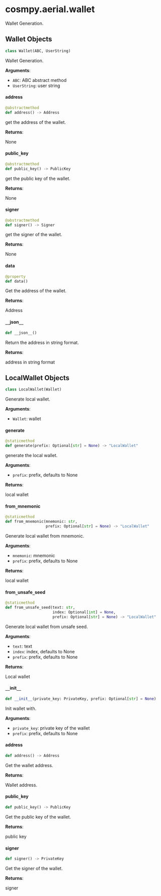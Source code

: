<a id="cosmpy.aerial.wallet"></a>

# cosmpy.aerial.wallet

Wallet Generation.

<a id="cosmpy.aerial.wallet.Wallet"></a>

## Wallet Objects

```python
class Wallet(ABC, UserString)
```

Wallet Generation.

**Arguments**:

- `ABC`: ABC abstract method
- `UserString`: user string

<a id="cosmpy.aerial.wallet.Wallet.address"></a>

#### address

```python
@abstractmethod
def address() -> Address
```

get the address of the wallet.

**Returns**:

None

<a id="cosmpy.aerial.wallet.Wallet.public_key"></a>

#### public`_`key

```python
@abstractmethod
def public_key() -> PublicKey
```

get the public key of the wallet.

**Returns**:

None

<a id="cosmpy.aerial.wallet.Wallet.signer"></a>

#### signer

```python
@abstractmethod
def signer() -> Signer
```

get the signer of the wallet.

**Returns**:

None

<a id="cosmpy.aerial.wallet.Wallet.data"></a>

#### data

```python
@property
def data()
```

Get the address of the wallet.

**Returns**:

Address

<a id="cosmpy.aerial.wallet.Wallet.__json__"></a>

#### `__`json`__`

```python
def __json__()
```

Return the address in string format.

**Returns**:

address in string format

<a id="cosmpy.aerial.wallet.LocalWallet"></a>

## LocalWallet Objects

```python
class LocalWallet(Wallet)
```

Generate local wallet.

**Arguments**:

- `Wallet`: wallet

<a id="cosmpy.aerial.wallet.LocalWallet.generate"></a>

#### generate

```python
@staticmethod
def generate(prefix: Optional[str] = None) -> "LocalWallet"
```

generate the local wallet.

**Arguments**:

- `prefix`: prefix, defaults to None

**Returns**:

local wallet

<a id="cosmpy.aerial.wallet.LocalWallet.from_mnemonic"></a>

#### from`_`mnemonic

```python
@staticmethod
def from_mnemonic(mnemonic: str,
                  prefix: Optional[str] = None) -> "LocalWallet"
```

Generate local wallet from mnemonic.

**Arguments**:

- `mnemonic`: mnemonic
- `prefix`: prefix, defaults to None

**Returns**:

local wallet

<a id="cosmpy.aerial.wallet.LocalWallet.from_unsafe_seed"></a>

#### from`_`unsafe`_`seed

```python
@staticmethod
def from_unsafe_seed(text: str,
                     index: Optional[int] = None,
                     prefix: Optional[str] = None) -> "LocalWallet"
```

Generate local wallet from unsafe seed.

**Arguments**:

- `text`: text
- `index`: index, defaults to None
- `prefix`: prefix, defaults to None

**Returns**:

Local wallet

<a id="cosmpy.aerial.wallet.LocalWallet.__init__"></a>

#### `__`init`__`

```python
def __init__(private_key: PrivateKey, prefix: Optional[str] = None)
```

Init wallet with.

**Arguments**:

- `private_key`: private key of the wallet
- `prefix`: prefix, defaults to None

<a id="cosmpy.aerial.wallet.LocalWallet.address"></a>

#### address

```python
def address() -> Address
```

Get the wallet address.

**Returns**:

Wallet address.

<a id="cosmpy.aerial.wallet.LocalWallet.public_key"></a>

#### public`_`key

```python
def public_key() -> PublicKey
```

Get the public key of the wallet.

**Returns**:

public key

<a id="cosmpy.aerial.wallet.LocalWallet.signer"></a>

#### signer

```python
def signer() -> PrivateKey
```

Get  the signer of the wallet.

**Returns**:

signer
